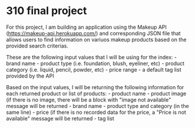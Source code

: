 # 310 final project

For this project, I am building an application using the Makeup API (https://makeup-api.herokuapp.com/)
and corresponding JSON file that allows users to find information on variuos makeup products based
on the provided search criterias. 

These are the following input values that I will be using for the index:
    - brand name
    - product type (i.e. foundation, blush, eyeliner, etc)
    - product category (i.e. liquid, pencil, powder, etc)
    - price range
    - a default tag list provided by the API
    
Based on the input values, I will be returning the following information
for each returned product or list of products:
    - product name
    - product image (if there is no image, there will be a block with "image not available" message will be returned
    - brand name
    - product type and category (in the same line)
    - price (if there is no recorded data for the price, a "Price is not available" message will be returned
    - tag list
